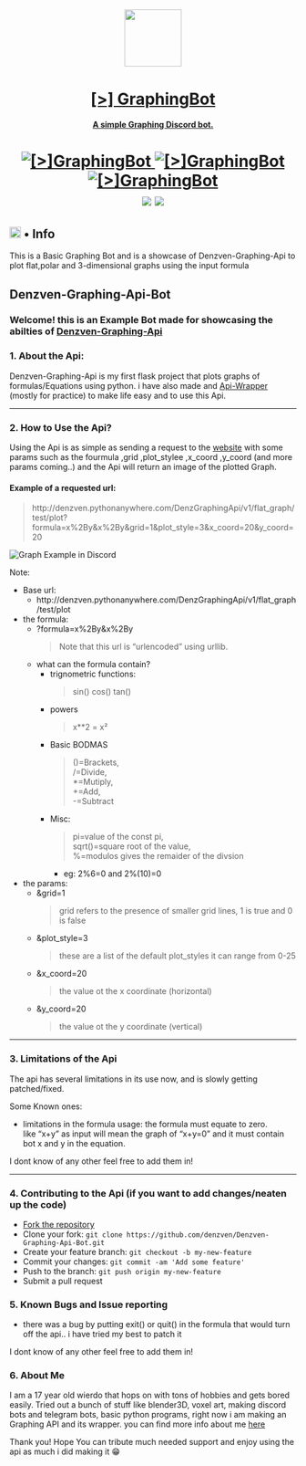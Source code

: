 <h2 align="center">
  <img src="https://images.discordapp.net/avatars/851532461061308438/a431ab725d2b7452993695f7f8a17e04.png?size=128" height='100px' width='100px'>
</h2>

<h1 align="center"><a href="https://discord.com/oauth2/authorize?client_id=851532461061308438&permissions=88047193152&scope=bot%20applications.commands" >[>] GraphingBot</h1>
<h4 align="center">A simple Graphing Discord bot.</h4>

<h1 align="center">
  <a href="https://top.gg/bot/851532461061308438">
      <img src="https://top.gg/api/widget/status/851532461061308438.svg" alt="[>]GraphingBot" />
  </a>
  <a href="https://top.gg/bot/851532461061308438">
      <img src="https://top.gg/api/widget/servers/851532461061308438.svg" alt="[>]GraphingBot" />
  </a>
  <a href="https://top.gg/bot/851532461061308438">
      <img src="https://top.gg/api/widget/upvotes/851532461061308438.svg" alt="[>]GraphingBot" />
  </a><br>
  <img src="https://img.shields.io/badge/discord.py-2.0-blue?style=flat" />
  <img src="https://img.shields.io/badge/Python-3.9-green?style=flat&logo=python" />
</h1>

<h2><img src="https://cdn.discordapp.com/emojis/766498653753049109.png?v=1" height="20px"> • Info</h2>

<p>This is a Basic Graphing Bot and is a showcase of Denzven-Graphing-Api to plot flat,polar and 3-dimensional graphs using the input formula</p>


<section id="main_content">

<h1 id="denzven-graphing-api-bot">Denzven-Graphing-Api-Bot</h1>
<h3 id="welcome-this-is-an-example-bot-made-for-showcasing-the-abilties-of-denzven-graphing-api">Welcome! this is an Example Bot made for showcasing the abilties of <a href="https://denzven.pythonanywhere.com/">Denzven-Graphing-Api</a></h3>

<h3 id="1-about-the-api">1. About the Api:</h3>

<p>Denzven-Graphing-Api is my first flask project that plots graphs of formulas/Equations using python. i have also made and <a href="https://pypi.org/project/Denzven-Graphing-Api-Wrapper">Api-Wrapper</a> (mostly for practice) to make life easy and to use this Api.</p>

<hr>

<h3 id="2-how-to-use-the-api">2. How to Use the Api?</h3>

<p>Using the Api is as simple as sending a request to the <a href="https://denzven.pythonanywhere.com/">website</a> with some params such as the fourmula ,grid ,plot_stylee ,x_coord ,y_coord (and more params coming..) and the Api will return an image of the plotted Graph.</p>

<h4 id="example-of-a-requested-url">Example of a requested url:</h4>

<blockquote>
  <p>http://denzven.pythonanywhere.com/DenzGraphingApi/v1/flat_graph/test/plot?formula=x%2By&amp;x%2By&amp;grid=1&amp;plot_style=3&amp;x_coord=20&amp;y_coord=20</p>
</blockquote>

<p><img src="https://cdn.discordapp.com/attachments/814689514463297538/859139715948871690/unknown.png" alt="Graph Example in Discord"></p>

<p>Note:</p>
<ul>
  <li>Base url:
    <ul>
      <li>http://denzven.pythonanywhere.com/DenzGraphingApi/v1/flat_graph/test/plot</li>
    </ul>
  </li>
  <li>the formula:
    <ul>
      <li>?formula=x%2By&amp;x%2By
        <blockquote>
          <p>Note that this url is “urlencoded” using urllib.</p>
        </blockquote>
      </li>
      <li>what can the formula contain?
        <ul>
          <li>trignometric functions:
            <blockquote>
              <p>sin() cos() tan()</p>
            </blockquote>
          </li>
          <li>powers
            <blockquote>
              <p>x**2 = x²</p>
            </blockquote>
          </li>
          <li>Basic BODMAS
            <blockquote>
              <p>()=Brackets, <br>
  /=Divide, <br>
  *=Mutiply,<br>
  +=Add,<br>
  -=Subtract</p>
            </blockquote>
          </li>
          <li>Misc:
            <blockquote>
              <p>pi=value of the const pi,<br>
  sqrt()=square root of the value,<br>
  %=modulos gives the remaider of the divsion</p>
            </blockquote>
            <ul>
              <li>eg: 2%6=0 and 2%(10)=0</li>
            </ul>
          </li>
        </ul>
      </li>
    </ul>
  </li>
  <li>the params:
    <ul>
      <li>&amp;grid=1
        <blockquote>
          <p>grid refers to the presence of smaller grid lines, 1 is true and 0 is false</p>
        </blockquote>
      </li>
      <li>&amp;plot_style=3
        <blockquote>
          <p>these are a list of the default plot_styles it can range from 0-25</p>
        </blockquote>
      </li>
      <li>&amp;x_coord=20
        <blockquote>
          <p>the value ot the x coordinate (horizontal)</p>
        </blockquote>
      </li>
      <li>&amp;y_coord=20
        <blockquote>
          <p>the value ot the y coordinate (vertical)</p>
        </blockquote>
      </li>
    </ul>
  </li>
</ul>

<hr>

<h3 id="3-limitations-of-the-api">3. Limitations of the Api</h3>

<p>The api has several limitations in its use now, and is slowly getting patched/fixed.</p>

<p>Some Known ones:</p>
<ul>
  <li>limitations in the formula usage: the formula must equate to zero.<br>
like “x+y” as input will mean the graph of “x+y=0” and it must contain bot x and y in the equation.</li>
</ul>

<p>I dont know of any other feel free to add them in!</p>

<hr>
<h3 id="4-contributing-to-the-api-if-you-want-to-add-changesneaten-up-the-code">4. Contributing to the Api (if you want to add changes/neaten up the code)</h3>

<ul>
  <li><a href="https://github.com/denzven/Denzven-Graphing-Api-Bot/fork">Fork the repository</a></li>
  <li>Clone your fork: <code class="language-plaintext highlighter-rouge">git clone https://github.com/denzven/Denzven-Graphing-Api-Bot.git</code></li>
  <li>Create your feature branch: <code class="language-plaintext highlighter-rouge">git checkout -b my-new-feature</code></li>
  <li>Commit your changes: <code class="language-plaintext highlighter-rouge">git commit -am 'Add some feature'</code></li>
  <li>Push to the branch: <code class="language-plaintext highlighter-rouge">git push origin my-new-feature</code></li>
  <li>Submit a pull request</li>
</ul>

<h3 id="5-known-bugs-and-issue-reporting">5. Known Bugs and Issue reporting</h3>

<ul>
  <li>there was a bug by putting exit() or quit() in the formula that would turn off the api.. i have tried my best to patch it</li>
</ul>

<p>I dont know of any other feel free to add them in!</p>

<h3 id="6-about-me">6. About Me</h3>

<p>I am a 17 year old wierdo that hops on with tons of hobbies and gets bored easily. Tried out a bunch of stuff like blender3D, voxel art, making discord bots and telegram bots, basic python programs, right now i am making an Graphing API and its wrapper.
you can find more info about me <a href="https://denzven.pythonanywhere.com">here</a></p>

<p>Thank you! Hope You can tribute much needed support and enjoy using the api as much i did making it 😁</p>

</section>
